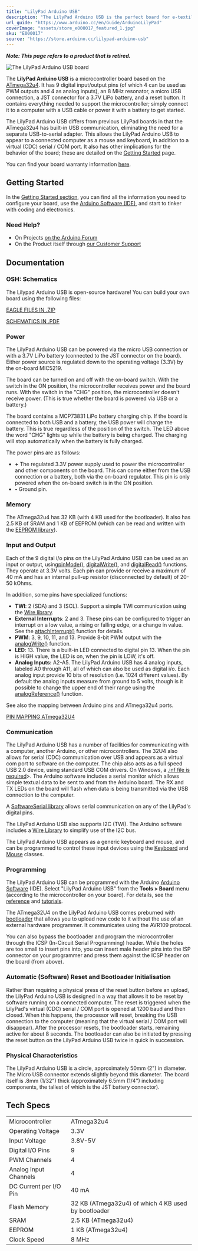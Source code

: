 ```yaml
---
title: "LilyPad Arduino USB"
description: "The LilyPad Arduino USB is the perfect board for e-textiles and wearables projects. It can be sewn to fabric and to power supplies, sensors and actuators with conductive thread. You can attach this board directly to your computer using only a micro USB cable."
url_guide: "https://www.arduino.cc/en/Guide/ArduinoLilyPad"
coverImage: "assets/store_e000017_featured_1.jpg"
sku: "E000017"
source: "https://store.arduino.cc/lilypad-arduino-usb"
---
```


***Note: This page refers to a product that is retired.***

![The LilyPad Arduino USB board](./assets/store_e000017_featured_1.jpg)

The **LilyPad Arduino USB** is a microcontroller board based on the [ATmega32u4](http://www.atmel.com/Images/Atmel-7766-8-bit-AVR-ATmega16U4-32U4_Datasheet.pdf). It has 9 digital input/output pins (of which 4 can be used as PWM outputs and 4 as analog inputs), an 8 MHz resonator, a micro USB connection, a JST connector for a 3.7V LiPo battery, and a reset button. It contains everything needed to support the microcontroller; simply connect it to a computer with a USB cable or power it with a battery to get started.

The LilyPad Arduino USB differs from previous LilyPad boards in that the ATmega32u4 has built-in USB communication, eliminating the need for a separate USB-to-serial adapter. This allows the LilyPad Arduino USB to appear to a connected computer as a mouse and keyboard, in addition to a virtual (CDC) serial / COM port. It also has other implications for the behavior of the board; these are detailed on the [Getting Started](https://www.arduino.cc/en/Guide/ArduinoLilyPadUSB) page.

You can find your board warranty information [here](https://www.arduino.cc/en/Main/warranty).

## Getting Started

In the [Getting Started section](https://www.arduino.cc/en/Guide/ArduinoLilyPadUSB), you can find all the information you need to configure your board, use the [Arduino Software (IDE)](https://www.arduino.cc/en/Main/Software), and start to tinker with coding and electronics.

### Need Help?

* On Projects [on the Arduino Forum](https://forum.arduino.cc/index.php?board=3.0)
* On the Product itself through [our Customer Support](https://support.arduino.cc/hc)

## Documentation

### OSH: Schematics

The Lilypad Arduino USB is open-source hardware! You can build your own board using the following files:

[EAGLE FILES IN .ZIP](https://www.arduino.cc/en/uploads/Main/arduino-lilypad-usb-reference-design.zip) 

[SCHEMATICS IN .PDF](https://www.arduino.cc/en/uploads/Main/arduino-lilypad-usb-schematic.pdf)

### Power

The LilyPad Arduino USB can be powered via the micro USB connection or with a 3.7V LiPo battery (connected to the JST connector on the board). Either power source is regulated down to the operating voltage (3.3V) by the on-board MIC5219.

The board can be turned on and off with the on-board switch. With the switch in the ON position, the microcontroller receives power and the board runs. With the switch in the "CHG" position, the microcontroller doesn't receive power. (This is true whether the board is powered via USB or a battery.)

The board contains a MCP73831 LiPo battery charging chip. If the board is connected to both USB and a battery, the USB power will charge the battery. This is true regardless of the position of the switch. The LED above the word "CHG" lights up while the battery is being charged. The charging will stop automatically when the battery is fully charged.  
  
The power pins are as follows:

* **\+** The regulated 3.3V power supply used to power the microcontroller and other components on the board. This can come either from the USB connection or a battery, both via the on-board regulator. This pin is only powered when the on-board switch is in the ON position.
* **\-** Ground pin.

### Memory

The ATmega32u4 has 32 KB (with 4 KB used for the bootloader). It also has 2.5 KB of SRAM and 1 KB of EEPROM (which can be read and written with the [EEPROM library](https://www.arduino.cc/en/Reference/EEPROM)).

### Input and Output

Each of the 9 digital i/o pins on the LilyPad Arduino USB can be used as an input or output, using[pinMode()](https://www.arduino.cc/reference/en/language/functions/digital-io/pinmode/), [digitalWrite()](https://www.arduino.cc/en/Reference/DigitalWrite), and [digitalRead()](https://www.arduino.cc/reference/en/language/functions/digital-io/digitalread/) functions. They operate at 3.3V volts. Each pin can provide or receive a maximum of 40 mA and has an internal pull-up resistor (disconnected by default) of 20-50 kOhms.

In addition, some pins have specialized functions:

* **TWI**: 2 (SDA) and 3 (SCL). Support a simple TWI communication using the [Wire library](https://www.arduino.cc/en/Reference/Wire).
* **External Interrupts**: 2 and 3\. These pins can be configured to trigger an interrupt on a low value, a rising or falling edge, or a change in value. See the [attachInterrupt()](https://www.arduino.cc/reference/en/language/functions/external-interrupts/attachinterrupt/) function for details.
* **PWM**: 3, 9, 10, 11, and 13\. Provide 8-bit PWM output with the [analogWrite()](https://www.arduino.cc/en/Reference/AnalogWrite) function.
* **LED**: 13\. There is a built-in LED connected to digital pin 13\. When the pin is HIGH value, the LED is on, when the pin is LOW, it's off.
* **Analog Inputs:** A2-A5\. The LilyPad Arduino USB has 4 analog inputs, labeled A0 through A11, all of which can also be used as digital i/o. Each analog input provide 10 bits of resolution (i.e. 1024 different values). By default the analog inputs measure from ground to 5 volts, though is it possible to change the upper end of their range using the [analogReference()](https://www.arduino.cc/reference/en/language/functions/analog-io/analogreference/) function.

See also the mapping between Arduino pins and ATmega32u4 ports.

[PIN MAPPING ATmega32U4](https://www.arduino.cc/en/Hacking/PinMapping32u4)

### Communication

The LilyPad Arduino USB has a number of facilities for communicating with a computer, another Arduino, or other microcontrollers. The 32U4 also allows for serial (CDC) communication over USB and appears as a virtual com port to software on the computer. The chip also acts as a full speed USB 2.0 device, using standard USB COM drivers. On Windows, a [.inf file is required](https://www.arduino.cc/en/Guide/Windows#toc4)\>. The Arduino software includes a serial monitor which allows simple textual data to be sent to and from the Arduino board. The RX and TX LEDs on the board will flash when data is being transmitted via the USB connection to the computer.

A [SoftwareSerial library](https://www.arduino.cc/en/Reference/SoftwareSerial) allows serial communication on any of the LilyPad's digital pins.

The LilyPad Arduino USB also supports I2C (TWI). The Arduino software includes a [Wire Library](https://www.arduino.cc/en/Reference/Wire) to simplify use of the I2C bus.

The LilyPad Arduino USB appears as a generic keyboard and mouse, and can be programmed to control these input devices using the [Keyboard](https://www.arduino.cc/reference/en/language/functions/usb/keyboard/) and [Mouse](https://www.arduino.cc/reference/en/language/functions/usb/mouse/) classes.

### Programming

The LilyPad Arduino USB can be programmed with the Arduino [Arduino Software](https://www.arduino.cc/en/Main/Software) (IDE). Select "LilyPad Arduino USB" from the **Tools > Board** menu (according to the microcontroller on your board). For details, see the [reference](https://www.arduino.cc/en/Reference/HomePage) and [tutorials](https://www.arduino.cc/en/Tutorial/HomePage).

The ATmega32U4 on the LilyPad Arduino USB comes preburned with [bootloader](https://www.arduino.cc/en/Hacking/Bootloader?from=Tutorial.Bootloader) that allows you to upload new code to it without the use of an external hardware programmer. It communicates using the AVR109 protocol.

You can also bypass the bootloader and program the microcontroller through the ICSP (In-Circuit Serial Programming) header. While the holes are too small to insert pins into, you can insert male header pins into the ISP connector on your programmer and press them against the ICSP header on the board (from above).

### Automatic (Software) Reset and Bootloader Initialisation

Rather than requiring a physical press of the reset button before an upload, the LilyPad Arduino USB is designed in a way that allows it to be reset by software running on a connected computer. The reset is triggered when the LilyPad's virtual (CDC) serial / COM port is opened at 1200 baud and then closed. When this happens, the processor will reset, breaking the USB connection to the computer (meaning that the virtual serial / COM port will disappear). After the processor resets, the bootloader starts, remaining active for about 8 seconds. The bootloader can also be initiated by pressing the reset button on the LilyPad Arduino USB twice in quick in succession.

### Physical Characteristics

The LilyPad Arduino USB is a circle, approximately 50mm (2") in diameter. The Micro USB connector extends slightly beyond this diameter. The board itself is .8mm (1/32") thick (approximately 6.5mm (1/4") including components, the tallest of which is the JST battery connector).

## Tech Specs

|                        |                                                     |
| ---------------------- | --------------------------------------------------- |
| Microcontroller        | ATmega32u4                                          |
| Operating Voltage      | 3.3V                                                |
| Input Voltage          | 3.8V-5V                                             |
| Digital I/O Pins       | 9                                                   |
| PWM Channels           | 4                                                   |
| Analog Input Channels  | 4                                                   |
| DC Current per I/O Pin | 40 mA                                               |
| Flash Memory           | 32 KB (ATmega32u4) of which 4 KB used by bootloader |
| SRAM                   | 2.5 KB (ATmega32u4)                                 |
| EEPROM                 | 1 KB (ATmega32u4)                                   |
| Clock Speed            | 8 MHz                                               |